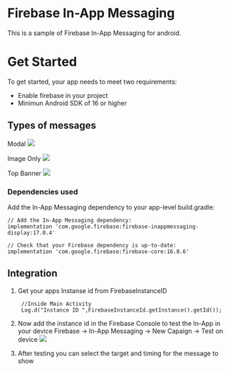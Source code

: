 # Firebase In-App Messaging
This is a sample of Firebase In-App Messaging for android.

# Get Started
To get started, your app needs to meet two requirements:
- Enable firebase in your project
- Minimun Android SDK of 16 or higher

## Types of messages

Modal
<img src="./Screens/modal.png" width=“400”/>

Image Only
<img src="./Screens/image-only.png" width=“400”/>

Top Banner
<img src="./Screens/banner.png" width=“400”/>

### Dependencies used
Add the In-App Messaging dependency to your app-level build.gradle:

    // Add the In-App Messaging dependency:
    implementation 'com.google.firebase:firebase-inappmessaging-display:17.0.4'

    // Check that your Firebase dependency is up-to-date:
    implementation 'com.google.firebase:firebase-core:16.0.6'

## Integration
1. Get your apps Instanse id from FirebaseInstanceID
        
        //Inside Main Activity
        Log.d("Instance ID ",FirebaseInstanceId.getInstance().getId());
2. Now add the instance id in the Firebase Console to test the In-App in your device
        Firebase -> In-App Messaging -> New Capaign -> Test on device
        <img src="./Screens/test.png" width=“400”/>
3. After testing you can select the target and timing for the message to show
